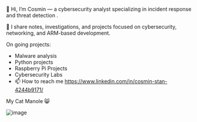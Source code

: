 👋 Hi, I’m Cosmin — a cybersecurity analyst specializing in incident response and threat detection .

🌱 I share notes, investigations, and projects focused on cybersecurity, networking, and ARM-based development.

On going projects:
- Malware analysis
- Python projects
- Raspberry Pi Projects
- Cybersecurity Labs
- 📫 How to reach me https://www.linkedin.com/in/cosmin-stan-4244b9171/

My Cat Manole :smile_cat:

![image](https://user-images.githubusercontent.com/36852270/213123497-85c94a06-6c5e-44fa-bd9f-8577b905cebb.png)
